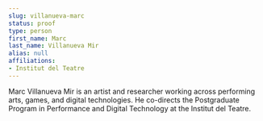 ```yaml
---
slug: villanueva-marc
status: proof
type: person
first_name: Marc
last_name: Villanueva Mir
alias: null
affiliations:
- Institut del Teatre
---
```


Marc Villanueva Mir is an artist and researcher working across performing arts, games, and digital technologies. 
He co-directs the Postgraduate Program in Performance and Digital Technology at the Institut del Teatre.
